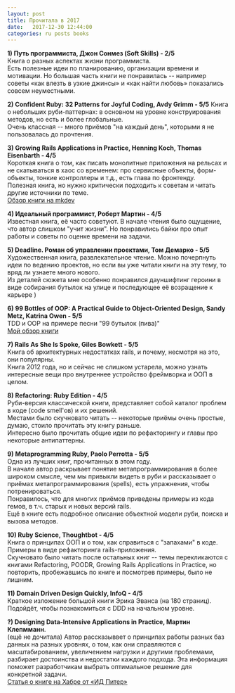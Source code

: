 ```yaml
---
layout: post
title: Прочитала в 2017
date:   2017-12-30 12:44:00
categories: ru posts books
---
```

**1) Путь программиста, Джон Сонмез (Soft Skills) - 2/5**  
Книга о разных аспектах жизни программиста.  
Есть полезные идеи по планированию, организации времени и мотивации.
Но большая часть книги не понравилась -- например советы «как влезть в узкие джинсы» и «как найти любовь» показались совсем неуместными.  

**2) Confident Ruby: 32 Patterns for Joyful Coding, Avdy Grimm - 5/5**
Книга о небольших руби-паттернах: в основном на уровне конструирования методов, но есть и более глобальные.  
Очень классная -- много приёмов "на каждый день", которыми я не пользовалась до прочтения.  

**3) Growing Rails Applications in Practice, Henning Koch, Thomas Eisenbarth - 4/5**  
Короткая книга о том, как писать монолитные приложения на рельсах и не скатываться в хаос со временем: про сервисные объекты, форм-объекты, тонкие контроллеры и т.д., есть глава по фронтенду.  
Полезная книга, но нужно критически подходить к советам и читать другие источники по теме.  
[Обзор книги на mkdev](https://mkdev.me/posts/obzor-knigi-growing-rails-applications-in-practice)  

**4) Идеальный программист, Роберт Мартин - 4/5**  
Известная книга, её часто советуют. В начале чтения было ощущение, что автор слишком "учит жизни". Но понравились байки про опыт работы и советы по оценке времени на задачи.

**5) Deadline. Роман об управлении проектами, Том Демарко - 5/5**
Художественная книга, развлекательное чтение. Можно почерпнуть идеи по ведению проектов, но если вы уже читали книги на эту тему, то вряд ли узнаете много нового.  
Из деталей сюжета мне особенно понравился дауншифтинг героини в виде собирания бутылок на улице и последующее её возращение к карьере )

**6) 99 Bottles of OOP: A Practical Guide to Object-Oriented Design, Sandy Metz, Katrina Owen - 5/5**  
TDD и OOP на примере песни "99 бутылок (пива)"  
[Мой обзор книги](http://blog.litealloy.ru/ru/books/ruby/2017/07/08/99-bottles-of-oop-review.html)

**7) Rails As She Is Spoke, Giles Bowkett - 5/5**  
Книга об архитектурных недостатках rails, и почему, несмотря на это, они популярны.  
Книга 2012 года, но и сейчас не слишком устарела, можно узнать интересные вещи про внутреннее устройство фреймворка и ООП в целом.

**8) Refactoring: Ruby Edition - 4/5**  
Руби-версия классической книги, представляет собой каталог проблем в коде (code smell'ов) и их решений.  
Местами было скучновато читать -- некоторые приёмы очень простые, думаю, стоило прочитать эту книгу раньше.  
Интересно было прочитать общие идеи по рефакторингу и главы про некоторые антипаттерны.

**9) Metaprogramming Ruby, Paolo Perrotta - 5/5**  
Одна из лучших книг, прочитанных в этом году.  
В начале автор раскрывает понятие метапрограммирования в более широком смысле, чем мы привыкли видеть в руби и рассказывает о приёмах метапрограммирования (spells), есть упражнения, чтобы потренироваться.  
Понравилось, что для многих приёмов приведены примеры из кода гемов, в т.ч. старых и новых версий rails.  
Ещё в книге есть подробное описание объектной модели руби, поиска и вызова методов.

**10) Ruby Science, Thoughtbot - 4/5**  
Книга о принципах ООП и о том, как справиться с "запахами" в коде.
Примеры в виде рефакторинга rails-приложения.  
Скучновато было читать после остальных книг -- темы перекликаются с книгами Refactoring, POODR, Growing Rails Applications in Practice, но повторить, пробежавшись по книге и посмотрев примеры, было не лишним.

**11) Domain Driven Design Quickly, InfoQ - 4/5**  
Краткое изложение большой книги Эрика Эванса (на 180 страниц).  
Подойдёт, чтобы познакомиться с DDD на начальном уровне.

**?) Designing Data-Intensive Applications in Practice, Мартин Клепмманн**.  
(ещё не дочитала)
Автор рассказыввет о принципах работы разных баз данных на разных уровнях, о том, как они справляются с масштабированием, увеличением нагрузки и другими проблемами, разбирает достоинства и недостатки каждого подхода.
Эта информация поможет разработчикам выбрать оптимальное решение для конкретной задачи.  
[Статья о книге на Хабре от «ИД Питер»](https://habrahabr.ru/company/piter/blog/309106/)
